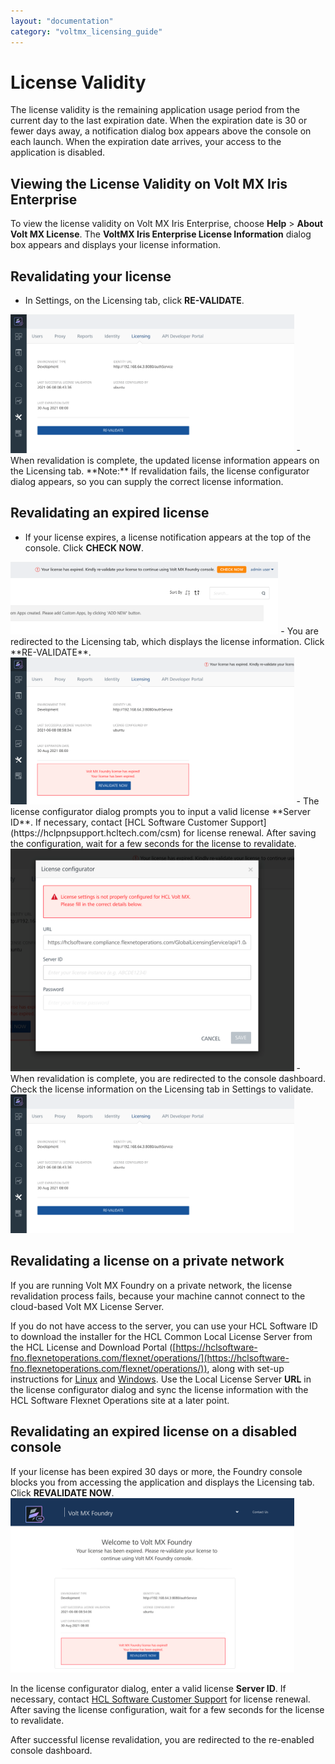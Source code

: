 ```yaml
---
layout: "documentation"
category: "voltmx_licensing_guide"
---
```

                          

License Validity
================

The license validity is the remaining application usage period from the current day to the last expiration date. When the expiration date is 30 or fewer days away, a notification dialog box appears above the console on each launch. When the expiration date arrives, your access to the application is disabled. 

Viewing the License Validity on Volt MX Iris Enterprise
-------------------------------------------------------
To view the license validity on Volt MX Iris Enterprise, choose **Help** > **About Volt MX License**. The **VoltMX Iris Enterprise License Information** dialog box appears and displays your license information.

Revalidating your license
-------------------------
- In Settings, on the Licensing tab, click **RE-VALIDATE**.
<img src="Resources/Images/license_details.png" alt="licensing tab" width="90%"/>
- When revalidation is complete, the updated license information appears on the Licensing tab.
  **Note:** If revalidation fails, the license configurator dialog appears, so you can supply the correct license information.

Revalidating an expired license
-------------------------------
- If your license expires, a license notification appears at the top of the console. Click **CHECK NOW**.
<img src="Resources/Images/foundry_home_expired_license.png" alt="expired license notification" width="85%"/>
- You are redirected to the Licensing tab, which displays the license information. Click **RE-VALIDATE**.
<img src="Resources/Images/expired_license.png" alt="licensing tab" width="90%"/>
- The license configurator dialog prompts you to input a valid license **Server ID**. If necessary, contact [HCL Software Customer Support](https://hclpnpsupport.hcltech.com/csm) for license renewal. After saving the configuration, wait for a few seconds for the license to revalidate.
<img src="Resources/Images/license_settings_error_features_expired.png" alt="licensing tab" width="90%"/>
- When revalidation is complete, you are redirected to the console dashboard. Check the license information on the Licensing tab in Settings to validate.
<img src="Resources/Images/license_details.png" alt="licensing tab" width="90%"/>

Revalidating a license on a private network
-------------------------------------------
If you are running Volt MX Foundry on a private network, the license revalidation process fails, because your machine cannot connect to the cloud-based Volt MX License Server. 

If you do not have access to the server, you can use your HCL Software ID to download the installer for the HCL Common Local License Server from the HCL License and Download Portal ([https://hclsoftware-fno.flexnetoperations.com/flexnet/operations/](https://hclsoftware-fno.flexnetoperations.com/flexnet/operations/)), along with set-up instructions for [Linux](https://support.hcltechsw.com/csm?sys_kb_id=83893782db5cf410cc426275ca961958&id=kb_article_view&sysparm_rank=4&sysparm_tsqueryId=0ead29fb1b68b810a67e9759bc4bcb41) and [Windows](https://support.hcltechsw.com/csm?sys_kb_id=5a0832b6db98b050cc426275ca961958&id=kb_article_view&sysparm_rank=14&sysparm_tsqueryId=2a7531f71be8b810a67e9759bc4bcb9e). Use the Local License Server **URL** in the license configurator dialog and sync the license information with the HCL Software Flexnet Operations site at a later point.

Revalidating an expired license on a disabled console
-----------------------------------------------------
If your license has been expired 30 days or more, the Foundry console blocks you from accessing the application and displays the Licensing tab. Click **REVALIDATE NOW**.
<img src="Resources/Images/90_days_revalidation_page.png" alt="30 days expired licensing tab" width="90%"/>

In the license configurator dialog, enter a valid license **Server ID**. If necessary, contact [HCL Software Customer Support](https://hclpnpsupport.hcltech.com/csm) for license renewal. After saving the license configuration, wait for a few seconds for the license to revalidate.

After successful license revalidation, you are redirected to the re-enabled console dashboard.